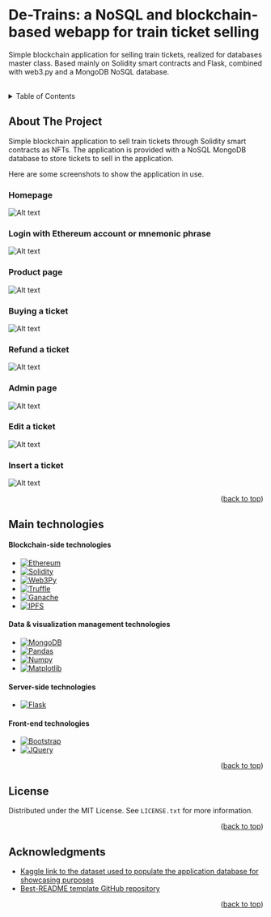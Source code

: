 # De-Trains: a NoSQL and blockchain-based webapp for train ticket selling 
<a name="readme-top">Simple blockchain application for selling train tickets, realized for databases master class. Based mainly on Solidity smart contracts and Flask, combined with web3.py and a MongoDB NoSQL database.</a>


<!-- PROJECT LOGO -->
<br />

<!-- TABLE OF CONTENTS -->
<details>
  <summary>Table of Contents</summary>
  <ol>
    <li>
        <a href="#about-the-project">About The Project</a>
        <ul>
            <li><a href="#homepage">Homepage</a></li>
            <li><a href="#Login with Ethereum account or mnemonic phrase">Login</a></li>
            <li><a href="#Product page">Products</a></li>
            <li><a href="#Buying a ticket">Buying a ticket</a></li>
            <li><a href="#refund a ticket">Refund</a></li>
            <li><a href="#Admin page">Admin page</a></li>
            <li><a href="#Edit a ticket">Edit a ticket</a></li>
            <li><a href="#Insert a ticket">Insert a ticket</a></li>
        </ul>
        </li>
    <li>
        <a href="#Main technologies">Main technologies</a>
        <ul>
            <li><a href="#Blockchain-side technologies">Blockchain-side</a></li>
            <li><a href="#Data & visualization management technologies">Data & visualization</a></li>
            <li><a href="#Server-side technologies">Server-side</a></li>
            <li><a href="#Front-end technologies">Front-end</a></li>
        </ul>
    </li>
    <li><a href="#license">License</a></li>
    <li><a href="#acknowledgments">Acknowledgments</a></li>
  </ol>
</details>



<!-- ABOUT THE PROJECT -->
## About The Project

Simple blockchain application to sell train tickets through Solidity smart contracts as NFTs.
The application is provided with a NoSQL MongoDB database to store tickets to sell in the application.

Here are some screenshots to show the application in use.

### Homepage

![Alt text](/readme-images/home_page.png?raw=true)

### Login with Ethereum account or mnemonic phrase

![Alt text](/readme-images/account.png?raw=true)

### Product page

![Alt text](/readme-images/products.png?raw=true)

### Buying a ticket

![Alt text](/readme-images/buy_popup.png?raw=true)

### Refund a ticket

![Alt text](/readme-images/refund_popup.png?raw=true)

### Admin page

![Alt text](/readme-images/admin_page.png?raw=true)

### Edit a ticket

![Alt text](/readme-images/update_ticket.png?raw=true)

### Insert a ticket

![Alt text](/readme-images/insert_ticket.png?raw=true)


<p align="right">(<a href="#readme-top">back to top</a>)</p>


## Main technologies

#### Blockchain-side technologies
* [![Ethereum]][Ethereum-url]
* [![Solidity]][Solidity-url]
* [![Web3Py]][Web3Py-url]
* [![Truffle]][Truffle-url]
* [![Ganache]][Ganache-url]
* [![IPFS]][IPFS-url]

#### Data & visualization management technologies
* [![MongoDB]][MongoDB-url]
* [![Pandas]][Pandas-url]
* [![Numpy]][Numpy-url]
* [![Matplotlib]][Matplotlib-url]


#### Server-side technologies
* [![Flask]][Flask-url]

#### Front-end technologies
* [![Bootstrap][Bootstrap.com]][Bootstrap-url]
* [![JQuery][JQuery.com]][JQuery-url]


<p align="right">(<a href="#readme-top">back to top</a>)</p>


<!-- LICENSE -->
## License

Distributed under the MIT License. See `LICENSE.txt` for more information.

<p align="right">(<a href="#readme-top">back to top</a>)</p>


<!-- ACKNOWLEDGMENTS -->
## Acknowledgments

* [Kaggle link to the dataset used to populate the application database for showcasing purposes](https://www.kaggle.com/datasets/thegurusteam/spanish-high-speed-rail-system-ticket-pricing/versions/2)
* [Best-README template GitHub repository](https://github.com/othneildrew/Best-README-Template)

<p align="right">(<a href="#readme-top">back to top</a>)</p>


<!-- MARKDOWN LINKS & IMAGES -->
<!-- https://www.markdownguide.org/basic-syntax/#reference-style-links -->
[contributors-shield]: https://img.shields.io/github/contributors/othneildrew/Best-README-Template.svg?style=for-the-badge
[contributors-url]: https://github.com/othneildrew/Best-README-Template/graphs/contributors
[forks-shield]: https://img.shields.io/github/forks/othneildrew/Best-README-Template.svg?style=for-the-badge
[forks-url]: https://github.com/othneildrew/Best-README-Template/network/members
[stars-shield]: https://img.shields.io/github/stars/othneildrew/Best-README-Template.svg?style=for-the-badge
[stars-url]: https://github.com/othneildrew/Best-README-Template/stargazers
[issues-shield]: https://img.shields.io/github/issues/othneildrew/Best-README-Template.svg?style=for-the-badge
[issues-url]: https://github.com/othneildrew/Best-README-Template/issues
[license-shield]: https://img.shields.io/github/license/othneildrew/Best-README-Template.svg?style=for-the-badge
[license-url]: https://github.com/othneildrew/Best-README-Template/blob/master/LICENSE.txt
[linkedin-shield]: https://img.shields.io/badge/-LinkedIn-black.svg?style=for-the-badge&logo=linkedin&colorB=555
[linkedin-url]: https://linkedin.com/in/othneildrew
[product-screenshot]: images/screenshot.png
[Next.js]: https://img.shields.io/badge/next.js-000000?style=for-the-badge&logo=nextdotjs&logoColor=white
[Next-url]: https://nextjs.org/
[React.js]: https://img.shields.io/badge/React-20232A?style=for-the-badge&logo=react&logoColor=61DAFB
[React-url]: https://reactjs.org/
[Vue.js]: https://img.shields.io/badge/Vue.js-35495E?style=for-the-badge&logo=vuedotjs&logoColor=4FC08D
[Vue-url]: https://vuejs.org/
[Angular.io]: https://img.shields.io/badge/Angular-DD0031?style=for-the-badge&logo=angular&logoColor=white
[Angular-url]: https://angular.io/
[Svelte.dev]: https://img.shields.io/badge/Svelte-4A4A55?style=for-the-badge&logo=svelte&logoColor=FF3E00
[Svelte-url]: https://svelte.dev/
[Laravel.com]: https://img.shields.io/badge/Laravel-FF2D20?style=for-the-badge&logo=laravel&logoColor=white
[Laravel-url]: https://laravel.com
[Bootstrap.com]: https://img.shields.io/badge/Bootstrap-563D7C?style=for-the-badge&logo=bootstrap&logoColor=white
[Bootstrap-url]: https://getbootstrap.com
[JQuery.com]: https://img.shields.io/badge/jQuery-0769AD?style=for-the-badge&logo=jquery&logoColor=white
[JQuery-url]: https://jquery.com
[Solidity]: https://img.shields.io/badge/solidity-gray?style=for-the-badge&logo=solidity
[Solidity-url]: https://soliditylang.org
[Web3Py]: https://img.shields.io/badge/Web3.py-yellow?style=for-the-badge&logo=Web3.js&logoColor=black
[Web3Py-url]: https://pypi.org/project/web3/
[MongoDB]: https://img.shields.io/badge/MongoDB-darkgreen?style=for-the-badge&logo=mongodb&logoWidth=15
[MongoDB-url]: https://www.mongodb.com/
[Pandas]: https://img.shields.io/badge/Pandas-red?style=for-the-badge&logo=pandas&logoWidth=15
[Pandas-url]: https://pandas.pydata.org/
[Truffle]: https://svgshare.com/getbyhash/sha1-NX499/URB+khENlHOWdGS/+GJNw=
[Truffle-url]: https://trufflesuite.com/
[Numpy]: https://img.shields.io/badge/Numpy-blue?style=for-the-badge&logo=numpy
[Numpy-url]: https://numpy.org/
[Flask]: https://img.shields.io/badge/Flask-darkred?style=for-the-badge&logo=flask
[Flask-url]: https://flask.palletsprojects.com/en/2.2.x/
[Ganache]: https://svgshare.com/getbyhash/sha1-4Z5dD5/nHgiA9ULH6Jk1JgFiSBE=
[Ganache-url]: https://flask.palletsprojects.com/en/2.2.x/
[IPFS]: https://img.shields.io/badge/IPFS-154c79?style=for-the-badge&logo=ipfs
[IPFS-url]: https://ipfs.tech/  
[Ethereum]: https://img.shields.io/badge/Ethereum-76b5c5?style=for-the-badge&logo=ethereum&logoColor=black
[Ethereum-url]: https://ethereum.org/en/
[Matplotlib]: https://svgshare.com/getbyhash/sha1-DUTrNq/OGl0noPQdTr2YgrvYhIw=
[Matplotlib-url]: https://matplotlib.org/
